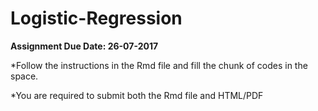 # Logistic-Regression

**Assignment Due Date: 26-07-2017**


*Follow the instructions in the Rmd file and fill the chunk of codes in the space.

*You are required to submit both the Rmd file and HTML/PDF
